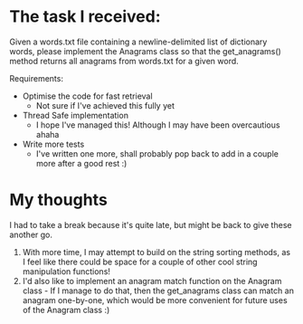 # The task I received:

Given a words.txt file containing a newline-delimited list of dictionary words, please implement the Anagrams class so that the get_anagrams() method returns all anagrams from words.txt for a given word.

Requirements:
* Optimise the code for fast retrieval
    * Not sure if I've achieved this fully yet
* Thread Safe implementation
    * I hope I've managed this! Although I may have been overcautious ahaha
* Write more tests
    * I've written one more, shall probably pop back to add in a couple more after a good rest :)

# My thoughts

I had to take a break because it's quite late, but might be back to give these another go.

1. With more time, I may attempt to build on the string sorting methods, as I feel like there could be space for a couple of other cool string manipulation functions!
2. I'd also like to implement an anagram match function on the Anagram class - If I manage to do that, then the get_anagrams class can match an anagram one-by-one, which would be more convenient for future uses of the Anagram class :)